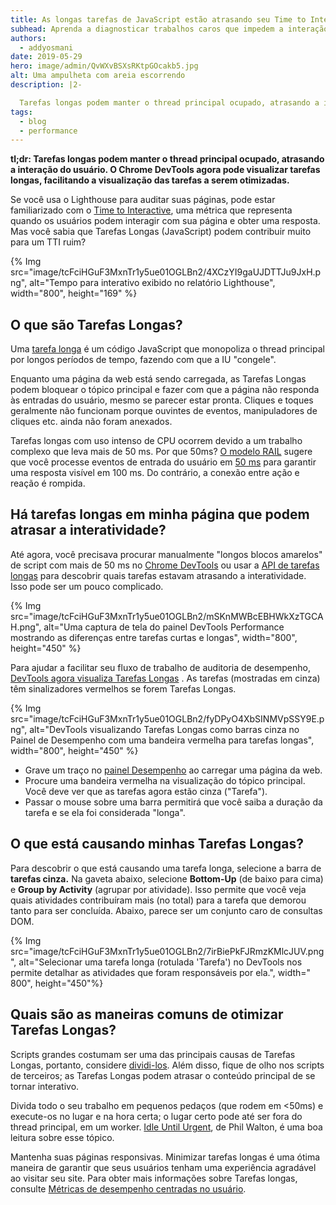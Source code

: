 ```yaml
---
title: As longas tarefas de JavaScript estão atrasando seu Time to Interactive (tempo até interativa)?
subhead: Aprenda a diagnosticar trabalhos caros que impedem a interação do usuário.
authors:
  - addyosmani
date: 2019-05-29
hero: image/admin/QvWXvBSXsRKtpGOcakb5.jpg
alt: Uma ampulheta com areia escorrendo
description: |2-

  Tarefas longas podem manter o thread principal ocupado, atrasando a interação do usuário. O Chrome DevTools agora pode visualizar tarefas longas, facilitando a visualização das tarefas a serem otimizadas.
tags:
  - blog
  - performance
---
```


**tl;dr: Tarefas longas podem manter o thread principal ocupado, atrasando a interação do usuário. O Chrome DevTools agora pode visualizar tarefas longas, facilitando a visualização das tarefas a serem otimizadas.**

Se você usa o Lighthouse para auditar suas páginas, pode estar familiarizado com o [Time to Interactive](/tti/), uma métrica que representa quando os usuários podem interagir com sua página e obter uma resposta. Mas você sabia que Tarefas Longas (JavaScript) podem contribuir muito para um TTI ruim?

{% Img src="image/tcFciHGuF3MxnTr1y5ue01OGLBn2/4XCzYI9gaUJDTTJu9JxH.png", alt="Tempo para interativo exibido no relatório Lighthouse", width="800", height="169" %}

## O que são Tarefas Longas?

Uma [tarefa longa](https://developer.mozilla.org/docs/Web/API/Long_Tasks_API) é um código JavaScript que monopoliza o thread principal por longos períodos de tempo, fazendo com que a IU "congele".

Enquanto uma página da web está sendo carregada, as Tarefas Longas podem bloquear o tópico principal e fazer com que a página não responda às entradas do usuário, mesmo se parecer estar pronta. Cliques e toques geralmente não funcionam porque ouvintes de eventos, manipuladores de cliques etc. ainda não foram anexados.

Tarefas longas com uso intenso de CPU ocorrem devido a um trabalho complexo que leva mais de 50 ms. Por que 50ms? [O modelo RAIL](https://developers.google.com/web/fundamentals/performance/rail) sugere que você processe eventos de entrada do usuário em [50 ms](https://developers.google.com/web/fundamentals/performance/rail#response) para garantir uma resposta visível em 100 ms. Do contrário, a conexão entre ação e reação é rompida.

## Há tarefas longas em minha página que podem atrasar a interatividade?

Até agora, você precisava procurar manualmente "longos blocos amarelos" de script com mais de 50 ms no [Chrome DevTools](https://developer.chrome.com/docs/devtools/) ou usar a [API de tarefas longas](https://calendar.perfplanet.com/2017/tracking-cpu-with-long-tasks-api/) para descobrir quais tarefas estavam atrasando a interatividade. Isso pode ser um pouco complicado.

{% Img src="image/tcFciHGuF3MxnTr1y5ue01OGLBn2/mSKnMWBcEBHWkXzTGCAH.png", alt="Uma captura de tela do painel DevTools Performance mostrando as diferenças entre tarefas curtas e longas", width="800", height="450" %}

Para ajudar a facilitar seu fluxo de trabalho de auditoria de desempenho, [DevTools agora visualiza Tarefas Longas](https://developers.google.com/web/updates/2019/03/devtools#longtasks) . As tarefas (mostradas em cinza) têm sinalizadores vermelhos se forem Tarefas Longas.

{% Img src="image/tcFciHGuF3MxnTr1y5ue01OGLBn2/fyDPyO4XbSINMVpSSY9E.png", alt="DevTools visualizando Tarefas Longas como barras cinza no Painel de Desempenho com uma bandeira vermelha para tarefas longas", width="800", height="450" %}

- Grave um traço no [painel Desempenho](https://developer.chrome.com/docs/devtools/evaluate-performance/) ao carregar uma página da web.
- Procure uma bandeira vermelha na visualização do tópico principal. Você deve ver que as tarefas agora estão cinza ("Tarefa").
- Passar o mouse sobre uma barra permitirá que você saiba a duração da tarefa e se ela foi considerada "longa".

## O que está causando minhas Tarefas Longas?

Para descobrir o que está causando uma tarefa longa, selecione a barra de **tarefas cinza.** Na gaveta abaixo, selecione **Bottom-Up** (de baixo para cima) e **Group by Activity** (agrupar por atividade). Isso permite que você veja quais atividades contribuíram mais (no total) para a tarefa que demorou tanto para ser concluída. Abaixo, parece ser um conjunto caro de consultas DOM.

{% Img src="image/tcFciHGuF3MxnTr1y5ue01OGLBn2/7irBiePkFJRmzKMlcJUV.png", alt="Selecionar uma tarefa longa (rotulada 'Tarefa') no DevTools nos permite detalhar as atividades que foram responsáveis por ela.", width=" 800", height="450"%}

## Quais são as maneiras comuns de otimizar Tarefas Longas?

Scripts grandes costumam ser uma das principais causas de Tarefas Longas, portanto, considere [dividi-los](/reduce-javascript-payloads-with-code-splitting). Além disso, fique de olho nos scripts de terceiros; as Tarefas Longas podem atrasar o conteúdo principal de se tornar interativo.

Divida todo o seu trabalho em pequenos pedaços (que rodem em &lt;50ms) e execute-os no lugar e na hora certa; o lugar certo pode até ser fora do thread principal, em um worker. [Idle Until Urgent](https://philipwalton.com/articles/idle-until-urgent/), de Phil Walton, é uma boa leitura sobre esse tópico.

Mantenha suas páginas responsivas. Minimizar tarefas longas é uma ótima maneira de garantir que seus usuários tenham uma experiência agradável ao visitar seu site. Para obter mais informações sobre Tarefas longas, consulte [Métricas de desempenho centradas no usuário](https://developers.google.com/web/fundamentals/performance/user-centric-performance-metrics#tracking_long_tasks).
